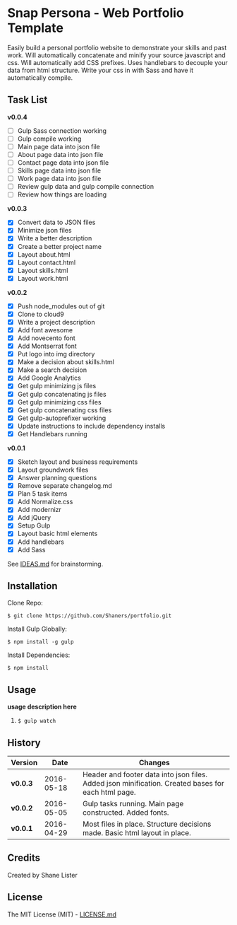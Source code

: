 # Snap Persona - Web Portfolio Template

Easily build a personal portfolio website to demonstrate your skills and past work. Will automatically concatenate and minify your source javascript and css. Will automatically add CSS prefixes. Uses handlebars to decouple your data from html structure. Write your css in with Sass and have it automatically compile.

## Task List

**v0.0.4**
- [ ] Gulp Sass connection working
- [ ] Gulp compile working
- [ ] Main page data into json file
- [ ] About page data into json file
- [ ] Contact page data into json file
- [ ] Skills page data into json file
- [ ] Work page data into json file
- [ ] Review gulp data and gulp compile connection
- [ ] Review how things are loading

**v0.0.3**
- [X] Convert data to JSON files
- [X] Minimize json files
- [X] Write a better description
- [X] Create a better project name
- [X] Layout about.html
- [X] Layout contact.html
- [X] Layout skills.html
- [X] Layout work.html

**v0.0.2**
- [X] Push node_modules out of git
- [X] Clone to cloud9
- [X] Write a project description
- [X] Add font awesome
- [X] Add novecento font
- [X] Add Montserrat font
- [X] Put logo into img directory
- [X] Make a decision about skills.html
- [X] Make a search decision
- [X] Add Google Analytics
- [X] Get gulp minimizing js files
- [X] Get gulp concatenating js files
- [X] Get gulp minimizing css files
- [X] Get gulp concatenating css files
- [X] Get gulp-autoprefixer working
- [X] Update instructions to include dependency installs
- [X] Get Handlebars running

**v0.0.1**
- [X] Sketch layout and business requirements
- [X] Layout groundwork files
- [X] Answer planning questions
- [X] Remove separate changelog.md
- [X] Plan 5 task items
- [X] Add Normalize.css
- [X] Add modernizr
- [X] Add jQuery
- [X] Setup Gulp
- [X] Layout basic html elements
- [X] Add handlebars
- [X] Add Sass

See [IDEAS.md](./IDEAS.md) for brainstorming.

## Installation

Clone Repo:

```$ git clone https://github.com/Shaners/portfolio.git```

Install Gulp Globally:

```$ npm install -g gulp```

Install Dependencies:

```$ npm install```

## Usage

**usage description here**

1. ```$ gulp watch```

## History

| Version | Date | Changes |
| ------- | ---- | ------- |
| **v0.0.3** | 2016-05-18 | Header and footer data into json files. Added json minification. Created bases for each html page. |
| **v0.0.2** | 2016-05-05 | Gulp tasks running. Main page constructed. Added fonts. |
| **v0.0.1** | 2016-04-29 | Most files in place. Structure decisions made. Basic html layout in place. |

## Credits

Created by Shane Lister

## License

The MIT License (MIT) - [LICENSE.md](./LICENSE.md)